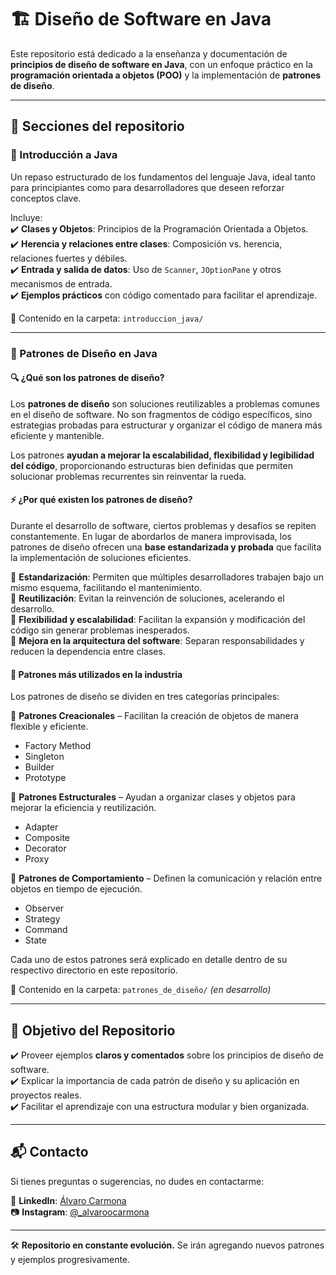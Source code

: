 # 🏗️ Diseño de Software en Java  

Este repositorio está dedicado a la enseñanza y documentación de **principios de diseño de software en Java**, con un enfoque práctico en la **programación orientada a objetos (POO)** y la implementación de **patrones de diseño**.  

---

## 📌 Secciones del repositorio  

### 🏁 Introducción a Java  
Un repaso estructurado de los fundamentos del lenguaje Java, ideal tanto para principiantes como para desarrolladores que deseen reforzar conceptos clave.  

Incluye:  
✔️ **Clases y Objetos**: Principios de la Programación Orientada a Objetos.  
✔️ **Herencia y relaciones entre clases**: Composición vs. herencia, relaciones fuertes y débiles.  
✔️ **Entrada y salida de datos**: Uso de `Scanner`, `JOptionPane` y otros mecanismos de entrada.  
✔️ **Ejemplos prácticos** con código comentado para facilitar el aprendizaje.  

📂 Contenido en la carpeta: `introduccion_java/`  

---

### 🎯 Patrones de Diseño en Java  

#### 🔍 ¿Qué son los patrones de diseño?  
Los **patrones de diseño** son soluciones reutilizables a problemas comunes en el diseño de software. No son fragmentos de código específicos, sino estrategias probadas para estructurar y organizar el código de manera más eficiente y mantenible.  

Los patrones **ayudan a mejorar la escalabilidad, flexibilidad y legibilidad del código**, proporcionando estructuras bien definidas que permiten solucionar problemas recurrentes sin reinventar la rueda.  

#### ⚡ ¿Por qué existen los patrones de diseño?  
Durante el desarrollo de software, ciertos problemas y desafíos se repiten constantemente. En lugar de abordarlos de manera improvisada, los patrones de diseño ofrecen una **base estandarizada y probada** que facilita la implementación de soluciones eficientes.  

🔹 **Estandarización**: Permiten que múltiples desarrolladores trabajen bajo un mismo esquema, facilitando el mantenimiento.  
🔹 **Reutilización**: Evitan la reinvención de soluciones, acelerando el desarrollo.  
🔹 **Flexibilidad y escalabilidad**: Facilitan la expansión y modificación del código sin generar problemas inesperados.  
🔹 **Mejora en la arquitectura del software**: Separan responsabilidades y reducen la dependencia entre clases.  

#### 📌 Patrones más utilizados en la industria  
Los patrones de diseño se dividen en tres categorías principales:  

📂 **Patrones Creacionales** – Facilitan la creación de objetos de manera flexible y eficiente.  
- Factory Method  
- Singleton  
- Builder  
- Prototype  

📂 **Patrones Estructurales** – Ayudan a organizar clases y objetos para mejorar la eficiencia y reutilización.  
- Adapter  
- Composite  
- Decorator  
- Proxy  

📂 **Patrones de Comportamiento** – Definen la comunicación y relación entre objetos en tiempo de ejecución.  
- Observer  
- Strategy  
- Command  
- State  

Cada uno de estos patrones será explicado en detalle dentro de su respectivo directorio en este repositorio.  

📂 Contenido en la carpeta: `patrones_de_diseño/` _(en desarrollo)_  

---

## 📜 Objetivo del Repositorio  
✔️ Proveer ejemplos **claros y comentados** sobre los principios de diseño de software.  
✔️ Explicar la importancia de cada patrón de diseño y su aplicación en proyectos reales.  
✔️ Facilitar el aprendizaje con una estructura modular y bien organizada.  

---

## 📬 Contacto  
Si tienes preguntas o sugerencias, no dudes en contactarme:  

📎 **LinkedIn**: [Álvaro Carmona](https://www.linkedin.com/in/%C3%A1lvaro-carmona-09a50a282/)  
📷 **Instagram**: [@_alvaroocarmona](https://www.instagram.com/_alvaroocarmona/)  

---

🛠 **Repositorio en constante evolución.** Se irán agregando nuevos patrones y ejemplos progresivamente.
